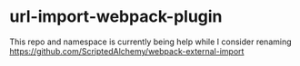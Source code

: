 # url-import-webpack-plugin
 This repo and namespace is currently being help while I consider renaming https://github.com/ScriptedAlchemy/webpack-external-import
